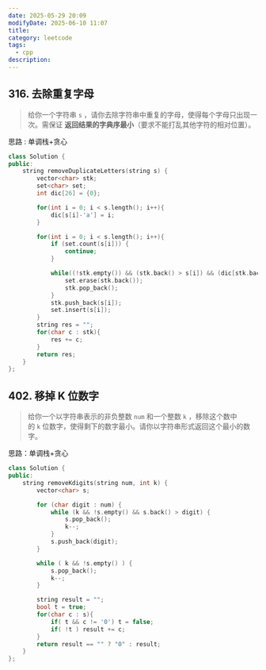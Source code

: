 ```yaml
---
date: 2025-05-29 20:09
modifyDate: 2025-06-10 11:07
title: 
category: leetcode
tags:
  - cpp
description:
---
```

## 316. 去除重复字母
>给你一个字符串 `s` ，请你去除字符串中重复的字母，使得每个字母只出现一次。需保证 **返回结果的字典序最小**（要求不能打乱其他字符的相对位置）。

思路 : 单调栈+贪心

```cpp
class Solution {
public:
    string removeDuplicateLetters(string s) {
        vector<char> stk;
        set<char> set;
        int dic[26] = {0};

        for(int i = 0; i < s.length(); i++){
            dic[s[i]-'a'] = i;
        }

        for(int i = 0; i < s.length(); i++){
            if (set.count(s[i])) {
                continue; 
            }

            while((!stk.empty()) && (stk.back() > s[i]) && (dic[stk.back()-'a'] > i)){
                set.erase(stk.back());
                stk.pop_back();
            }
            stk.push_back(s[i]);
            set.insert(s[i]);
        }
        string res = "";
        for(char c : stk){
            res += c;
        }
        return res;
    }
};
```



## 402. 移掉 K 位数字
>给你一个以字符串表示的非负整数 `num` 和一个整数 `k` ，移除这个数中的 `k` 位数字，使得剩下的数字最小。请你以字符串形式返回这个最小的数字。

思路：单调栈+贪心
```cpp
class Solution {
public:
    string removeKdigits(string num, int k) {
        vector<char> s;

        for (char digit : num) {
            while (k && !s.empty() && s.back() > digit) {
                s.pop_back();
                k--;
            }
            s.push_back(digit);
        }

        while ( k && !s.empty() ) {
            s.pop_back();
            k--;
        }

        string result = "";
        bool t = true;
        for(char c : s){
            if( t && c != '0') t = false;
            if( !t ) result += c;
        }
        return result == "" ? "0" : result;
    }
};
```